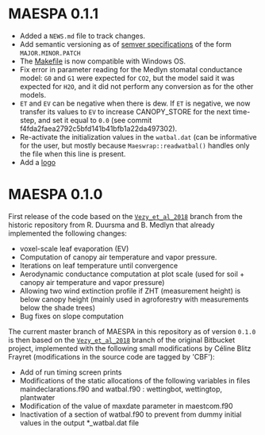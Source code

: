 # MAESPA 0.1.1

* Added a `NEWS.md` file to track changes.
* Add semantic versioning as of [semver specifications](https://semver.org/) of the form `MAJOR.MINOR.PATCH`
* The [Makefile](Makefile) is now compatible with Windows OS.
* Fix error in parameter reading for the Medlyn stomatal conductance model: `G0` and `G1` were expected for `CO2`, but the model said it was expected for `H2O`, and it did not perform any conversion as for the other models.
* `ET` and `EV` can be negative when there is dew. If `ET` is negative, we now transfer its values to `EV` to increase CANOPY_STORE for the next time-step, and set it equal to `0.0` (see commit f4fda2faea2792c5bfd141b41bfb1a22da497302).
* Re-activate the initialization values in the `watbal.dat` (can be informative for the user, but mostly because `Maeswrap::readwatbal()` handles only the file when this line is present.  
* Add a [logo](logo/MAESPA.png)

# MAESPA 0.1.0

First release of the code based on the [`Vezy_et_al_2018`](https://bitbucket.org/remkoduursma/maespa/branch/Vezy_et_al_2018) branch from the historic repository from R. Duursma and B. Medlyn that already implemented the following changes:

- voxel-scale leaf evaporation (EV)
- Computation of canopy air temperature and vapor pressure.
- Iterations on leaf temperature until convergence
- Aerodynamic conductance computation at plot scale (used for soil + canopy air temperature and vapor pressure)
- Allowing two wind extinction profile if ZHT (measurement height) is below canopy height (mainly used in agroforestry with measurements below the shade trees)
- Bug fixes on slope computation

The current master branch of MAESPA in this repository as of version `0.1.0` is then based on the [`Vezy_et_al_2018`](https://bitbucket.org/remkoduursma/maespa/branch/Vezy_et_al_2018) branch of the original Bitbucket project, implemented with the following small modifications by Céline Blitz Frayret (modifications in the source code are tagged by 'CBF'):

- Add of run timing screen prints
- Modifications of the static allocations of the following variables in files maindeclarations.f90 and watbal.f90 : wettingbot, wettingtop, plantwater
- Modification of the value of maxdate parameter in maestcom.f90
- Inactivation of a section of watbal.f90 to prevent from dummy initial values in the output *_watbal.dat file
